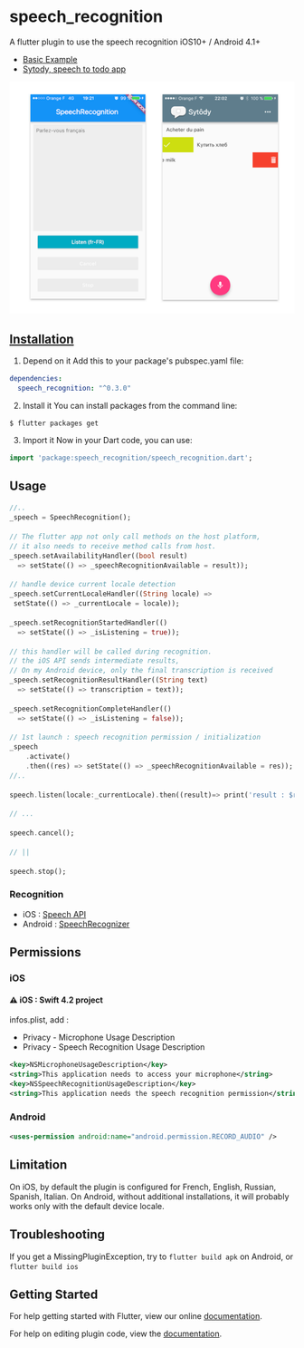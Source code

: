 # speech_recognition

A flutter plugin to use the speech recognition iOS10+ / Android 4.1+

- [Basic Example](https://github.com/rxlabz/speech_recognition/tree/master/example)
- [Sytody, speech to todo app](https://github.com/rxlabz/sytody)

![screenshot](speech_reco_shots.png)

## [Installation](https://pub.dartlang.org/packages/speech_recognition#pub-pkg-tab-installing)

1. Depend on it
Add this to your package's pubspec.yaml file:

```yaml
dependencies:
  speech_recognition: "^0.3.0"
```

2. Install it
You can install packages from the command line:

```
$ flutter packages get
```

3. Import it
Now in your Dart code, you can use:

```dart
import 'package:speech_recognition/speech_recognition.dart';
```

## Usage

```dart
//..
_speech = SpeechRecognition();

// The flutter app not only call methods on the host platform,
// it also needs to receive method calls from host.
_speech.setAvailabilityHandler((bool result) 
  => setState(() => _speechRecognitionAvailable = result));

// handle device current locale detection
_speech.setCurrentLocaleHandler((String locale) =>
 setState(() => _currentLocale = locale));

_speech.setRecognitionStartedHandler(() 
  => setState(() => _isListening = true));

// this handler will be called during recognition. 
// the iOS API sends intermediate results,
// On my Android device, only the final transcription is received
_speech.setRecognitionResultHandler((String text) 
  => setState(() => transcription = text));

_speech.setRecognitionCompleteHandler(() 
  => setState(() => _isListening = false));

// 1st launch : speech recognition permission / initialization
_speech
    .activate()
    .then((res) => setState(() => _speechRecognitionAvailable = res));
//..

speech.listen(locale:_currentLocale).then((result)=> print('result : $result'));

// ...

speech.cancel();

// ||

speech.stop();

```

### Recognition

- iOS : [Speech API](https://developer.apple.com/reference/speech)
- Android : [SpeechRecognizer](https://developer.android.com/reference/android/speech/SpeechRecognizer.html)

## Permissions

### iOS

#### :warning: iOS : Swift 4.2 project

infos.plist, add :
- Privacy - Microphone Usage Description
- Privacy - Speech Recognition Usage Description

```xml
<key>NSMicrophoneUsageDescription</key>
<string>This application needs to access your microphone</string>
<key>NSSpeechRecognitionUsageDescription</key>
<string>This application needs the speech recognition permission</string>
```

### Android

```xml
<uses-permission android:name="android.permission.RECORD_AUDIO" />
```

## Limitation

On iOS, by default the plugin is configured for French, English, Russian, Spanish, Italian.
On Android, without additional installations, it will probably works only with the default device locale. 

## Troubleshooting

If you get a MissingPluginException, try to `flutter build apk` on Android, or `flutter build ios`

## Getting Started

For help getting started with Flutter, view our online
[documentation](http://flutter.io/).

For help on editing plugin code, view the [documentation](https://flutter.io/platform-plugins/#edit-code).
